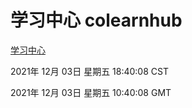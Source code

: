 # 学习中心 colearnhub
[学习中心](http://59.174.25.102:56308/colearnhub/)

2021年 12月 03日 星期五 18:40:08 CST

2021年 12月 03日 星期五 10:40:08 GMT
